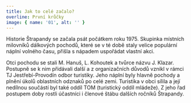 ```yaml
---
title: Jak to celé začalo?
overline: První krůčky
image: { name: '01', alt: '' }
---
```


Historie Štrapandy se začala psát počátkem roku 1975. Skupinka místních milovníků dálkových pochodů, které se v té době staly velice populární náplní volného času, přišla s nápadem uspořádat vlastní akci.

Otci pochodu se stali M. Hanuš, L. Kohoutek a tvůrce názvu J. Klazar. Postupně se k nim přidávali další a z organizačních důvodů vznikl v rámci TJ Jestřebí-Provodín odbor turistiky. Jeho náplní byly hlavně pochody a plnění úkolů oblastních odznaků po celé zemi. Turistika v obci sílila a její nedílnou součástí byl také oddíl TOM (turistický oddíl mládeže). Z jeho řad postupem doby rostli účastníci i členové štábu dalších ročníků Štrapandy.
